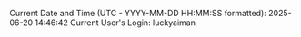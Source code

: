 Current Date and Time (UTC - YYYY-MM-DD HH:MM:SS formatted): 2025-06-20 14:46:42
Current User's Login: luckyaiman
